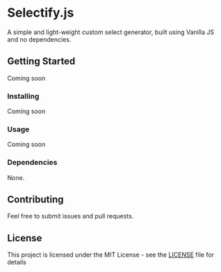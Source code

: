 # Selectify.js

A simple and light-weight custom select generator, built using Vanilla JS and no dependencies.

## Getting Started

Coming soon

### Installing

Coming soon

### Usage

Coming soon

### Dependencies

None.

## Contributing

Feel free to submit issues and pull requests.

## License

This project is licensed under the MIT License - see the [LICENSE](LICENSE) file for details
